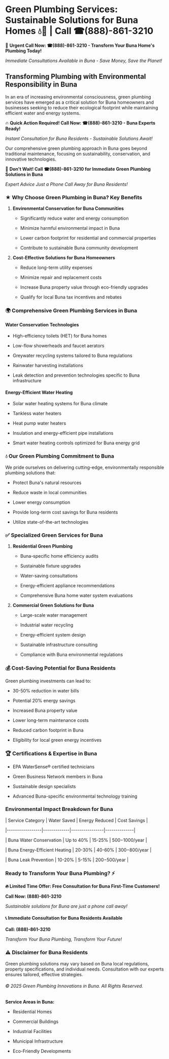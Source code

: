 # Green Plumbing Services: Sustainable Solutions for Buna Homes 💧🌿 | Call ☎(888)-861-3210

🚨 **Urgent Call Now: ☎(888)-861-3210 - Transform Your Buna Home's Plumbing Today!**
*Immediate Consultations Available in Buna - Save Money, Save the Planet!*

## Transforming Plumbing with Environmental Responsibility in Buna

In an era of increasing environmental consciousness, green plumbing services have emerged as a critical solution for Buna homeowners and businesses seeking to reduce their ecological footprint while maintaining efficient water and energy systems. 

🔥 **Quick Action Required! Call Now: ☎(888)-861-3210 - Buna Experts Ready!**
*Instant Consultation for Buna Residents - Sustainable Solutions Await!*

Our comprehensive green plumbing approach in Buna goes beyond traditional maintenance, focusing on sustainability, conservation, and innovative technologies.

🚨 **Don't Wait! Call ☎(888)-861-3210 for Immediate Green Plumbing Solutions in Buna**
*Expert Advice Just a Phone Call Away for Buna Residents!*

### ★ Why Choose Green Plumbing in Buna? Key Benefits

1. **Environmental Conservation for Buna Communities** 
   - Significantly reduce water and energy consumption
   - Minimize harmful environmental impact in Buna
   - Lower carbon footprint for residential and commercial properties
   - Contribute to sustainable Buna community development

2. **Cost-Effective Solutions for Buna Homeowners** 
   - Reduce long-term utility expenses
   - Minimize repair and replacement costs
   - Increase Buna property value through eco-friendly upgrades
   - Qualify for local Buna tax incentives and rebates

### 🌍 Comprehensive Green Plumbing Services in Buna

#### Water Conservation Technologies
- High-efficiency toilets (HET) for Buna homes
- Low-flow showerheads and faucet aerators
- Greywater recycling systems tailored to Buna regulations
- Rainwater harvesting installations
- Leak detection and prevention technologies specific to Buna infrastructure

#### Energy-Efficient Water Heating
- Solar water heating systems for Buna climate
- Tankless water heaters
- Heat pump water heaters
- Insulation and energy-efficient pipe installations
- Smart water heating controls optimized for Buna energy grid

### 💧 Our Green Plumbing Commitment to Buna

We pride ourselves on delivering cutting-edge, environmentally responsible plumbing solutions that:
- Protect Buna's natural resources
- Reduce waste in local communities
- Lower energy consumption
- Provide long-term cost savings for Buna residents
- Utilize state-of-the-art technologies

### ✅ Specialized Green Services for Buna

1. **Residential Green Plumbing**
   - Buna-specific home efficiency audits
   - Sustainable fixture upgrades
   - Water-saving consultations
   - Energy-efficient appliance recommendations
   - Comprehensive Buna home water system evaluations

2. **Commercial Green Solutions for Buna**
   - Large-scale water management
   - Industrial water recycling
   - Energy-efficient system design
   - Sustainable infrastructure consulting
   - Compliance with Buna environmental regulations

### 💰 Cost-Saving Potential for Buna Residents

Green plumbing investments can lead to:
- 30-50% reduction in water bills
- Potential 20% energy savings
- Increased Buna property value
- Lower long-term maintenance costs
- Reduced carbon footprint in Buna
- Eligibility for local green energy incentives

### 🏆 Certifications & Expertise in Buna

- EPA WaterSense® certified technicians
- Green Business Network members in Buna
- Sustainable design specialists
- Advanced Buna-specific environmental technology training

### Environmental Impact Breakdown for Buna

| Service Category | Water Saved | Energy Reduced | Cost Savings |
|-----------------|-------------|----------------|--------------|
| Buna Water Conservation | Up to 40% | 15-25% | $500-$1000/year |
| Buna Energy-Efficient Heating | 20-30% | 40-60% | $300-$800/year |
| Buna Leak Prevention | 10-20% | 5-15% | $200-$500/year |

### Ready to Transform Your Buna Plumbing? ⚡

**🔥 Limited Time Offer: Free Consultation for Buna First-Time Customers!**

**Call Now: (888)-861-3210**
*Sustainable solutions for Buna are just a phone call away!*

#### 📞 Immediate Consultation for Buna Residents Available

**Call: (888)-861-3210**
*Transform Your Buna Plumbing, Transform Your Future!*

### ⚠️ Disclaimer for Buna Residents

Green plumbing solutions may vary based on Buna local regulations, property specifications, and individual needs. Consultation with our experts ensures tailored, effective strategies.

###### © 2025 Green Plumbing Innovations in Buna. All Rights Reserved.

**Service Areas in Buna:** 
- Residential Homes
- Commercial Buildings
- Industrial Facilities
- Municipal Infrastructure
- Eco-Friendly Developments
